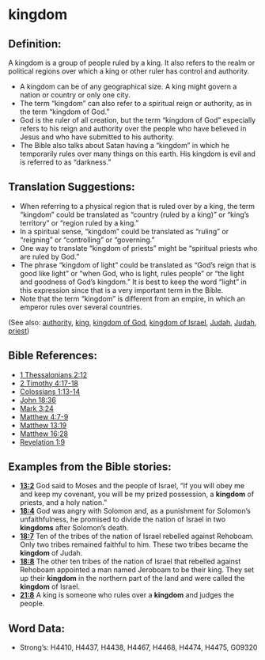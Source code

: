 # kingdom

## Definition:

A kingdom is a group of people ruled by a king. It also refers to the realm or political regions over which a king or other ruler has control and authority.

* A kingdom can be of any geographical size. A king might govern a nation or country or only one city.
* The term “kingdom” can also refer to a spiritual reign or authority, as in the term “kingdom of God.”
* God is the ruler of all creation, but the term “kingdom of God” especially refers to his reign and authority over the people who have believed in Jesus and who have submitted to his authority.
* The Bible also talks about Satan having a “kingdom” in which he temporarily rules over many things on this earth. His kingdom is evil and is referred to as “darkness.”

## Translation Suggestions:

* When referring to a physical region that is ruled over by a king, the term “kingdom” could be translated as “country (ruled by a king)” or “king’s territory” or “region ruled by a king.”
* In a spiritual sense, “kingdom” could be translated as “ruling” or “reigning” or “controlling” or “governing.”
* One way to translate “kingdom of priests” might be “spiritual priests who are ruled by God.”
* The phrase “kingdom of light” could be translated as “God’s reign that is good like light” or “when God, who is light, rules people” or “the light and goodness of God’s kingdom.” It is best to keep the word “light” in this expression since that is a very important term in the Bible.
* Note that the term “kingdom” is different from an empire, in which an emperor rules over several countries.

(See also: [authority](../kt/authority.md), [king](../other/king.md), [kingdom of God](../kt/kingdomofgod.md), [kingdom of Israel](../names/kingdomofisrael.md), [Judah](../names/judah.md), [Judah](../names/kingdomofjudah.md), [priest](../kt/priest.md))

## Bible References:

* [1 Thessalonians 2:12](rc://en/tn/help/1th/02/12)
* [2 Timothy 4:17-18](rc://en/tn/help/2ti/04/17)
* [Colossians 1:13-14](rc://en/tn/help/col/01/13)
* [John 18:36](rc://en/tn/help/jhn/18/36)
* [Mark 3:24](rc://en/tn/help/mrk/03/24)
* [Matthew 4:7-9](rc://en/tn/help/mat/04/07)
* [Matthew 13:19](rc://en/tn/help/mat/13/19)
* [Matthew 16:28](rc://en/tn/help/mat/16/28)
* [Revelation 1:9](rc://en/tn/help/rev/01/09)

## Examples from the Bible stories:

* __[13:2](rc://en/tn/help/obs/13/02)__ God said to Moses and the people of Israel, “If you will obey me and keep my covenant, you will be my prized possession, a __kingdom__ of priests, and a holy nation.”
* __[18:4](rc://en/tn/help/obs/18/04)__ God was angry with Solomon and, as a punishment for Solomon’s unfaithfulness, he promised to divide the nation of Israel in two __kingdoms__ after Solomon’s death.
* __[18:7](rc://en/tn/help/obs/18/07)__ Ten of the tribes of the nation of Israel rebelled against Rehoboam. Only two tribes remained faithful to him. These two tribes became the __kingdom__ of Judah.
* __[18:8](rc://en/tn/help/obs/18/08)__ The other ten tribes of the nation of Israel that rebelled against Rehoboam appointed a man named Jeroboam to be their king. They set up their __kingdom__ in the northern part of the land and were called the __kingdom__ of Israel.
* __[21:8](rc://en/tn/help/obs/21/08)__ A king is someone who rules over a __kingdom__ and judges the people.

## Word Data:

* Strong’s: H4410, H4437, H4438, H4467, H4468, H4474, H4475, G09320
